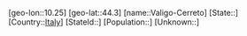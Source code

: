 ﻿---
location: [44.3,10.25]
type: City
tags:
- geo/City


SpocWebEntityId: 35176
isDeleted: false
confidential: public

---
[geo-lon::10.25]
[geo-lat::44.3]
[name::Valigo-Cerreto]
[State::]
[Country::[Italy](geo/Continent/Europe/Italy.md)]
[StateId::]
[Population::]
[Unknown::]

